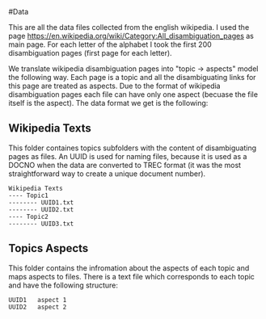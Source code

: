 #Data

This are all the data files collected from the english wikipedia. I used the page https://en.wikipedia.org/wiki/Category:All_disambiguation_pages as main page. For each letter of the alphabet I took the first 200 disambiguation pages (first page for each letter).

We translate wikipedia disambiguation pages into "topic -> aspects" model the following way. Each page is a topic and all the disambiguating links for this page are treated as aspects. Due to the format of wikipedia disambiguation pages each file can have only one aspect (becuase the file itself is the aspect). The data format we get is the following:

## Wikipedia Texts
This folder containes topics subfolders with the content of disambiguating pages as files. An UUID is used for naming files, because it is used as a DOCNO when the data are converted to TREC format (it was the most straightforward way to create a unique document number).

```
Wikipedia Texts
---- Topic1
-------- UUID1.txt
-------- UUID2.txt
---- Topic2
-------- UUID3.txt
```

## Topics Aspects
This folder contains the infromation about the aspects of each topic and maps aspects to files. There is a text file which corresponds to each topic and have the following structure: 
```
UUID1   aspect 1
UUID2   aspect 2
```
